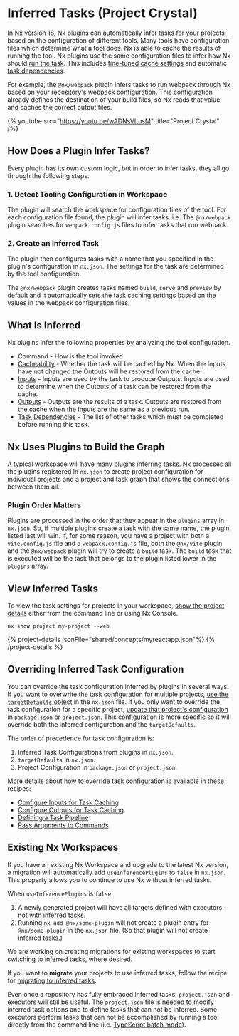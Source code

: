 # Inferred Tasks (Project Crystal)

In Nx version 18, Nx plugins can automatically infer tasks for your projects based on the configuration of different tools. Many tools have configuration files which determine what a tool does. Nx is able to cache the results of running the tool. Nx plugins use the same configuration files to infer how Nx should [run the task](/features/run-tasks). This includes [fine-tuned cache settings](/features/cache-task-results) and automatic [task dependencies](/concepts/task-pipeline-configuration).

For example, the `@nx/webpack` plugin infers tasks to run webpack through Nx based on your repository's webpack configuration. This configuration already defines the destination of your build files, so Nx reads that value and caches the correct output files.

{% youtube
src="https://youtu.be/wADNsVItnsM"
title="Project Crystal"
/%}

## How Does a Plugin Infer Tasks?

Every plugin has its own custom logic, but in order to infer tasks, they all go through the following steps.

### 1. Detect Tooling Configuration in Workspace

The plugin will search the workspace for configuration files of the tool. For each configuration file found, the plugin will infer tasks. i.e. The `@nx/webpack` plugin searches for `webpack.config.js` files to infer tasks that run webpack.

### 2. Create an Inferred Task

The plugin then configures tasks with a name that you specified in the plugin's configuration in `nx.json`. The settings for the task are determined by the tool configuration.

The `@nx/webpack` plugin creates tasks named `build`, `serve` and `preview` by default and it automatically sets the task caching settings based on the values in the webpack configuration files.

## What Is Inferred

Nx plugins infer the following properties by analyzing the tool configuration.

- Command - How is the tool invoked
- [Cacheability](/concepts/how-caching-works) - Whether the task will be cached by Nx. When the Inputs have not changed the Outputs will be restored from the cache.
- [Inputs](/recipes/running-tasks/configure-inputs) - Inputs are used by the task to produce Outputs. Inputs are used to determine when the Outputs of a task can be restored from the cache.
- [Outputs](/recipes/running-tasks/configure-outputs) - Outputs are the results of a task. Outputs are restored from the cache when the Inputs are the same as a previous run.
- [Task Dependencies](/concepts/task-pipeline-configuration) - The list of other tasks which must be completed before running this task.

## Nx Uses Plugins to Build the Graph

A typical workspace will have many plugins inferring tasks. Nx processes all the plugins registered in `nx.json` to create project configuration for individual projects and a project and task graph that shows the connections between them all.

### Plugin Order Matters

Plugins are processed in the order that they appear in the `plugins` array in `nx.json`. So, if multiple plugins create a task with the same name, the plugin listed last will win. If, for some reason, you have a project with both a `vite.config.js` file and a `webpack.config.js` file, both the `@nx/vite` plugin and the `@nx/webpack` plugin will try to create a `build` task. The `build` task that is executed will be the task that belongs to the plugin listed lower in the `plugins` array.

## View Inferred Tasks

To view the task settings for projects in your workspace, [show the project details](/features/explore-graph) either from the command line or using Nx Console.

```shell
nx show project my-project --web
```

{% project-details  jsonFile="shared/concepts/myreactapp.json"%}
{% /project-details %}

## Overriding Inferred Task Configuration

You can override the task configuration inferred by plugins in several ways.
If you want to overwrite the task configuration for multiple projects, [use the `targetDefaults` object](/reference/nx-json#target-defaults) in the `nx.json` file.
If you only want to override the task configuration for a specific project, [update that project's configuration](/reference/project-configuration) in `package.json` or `project.json`.
This configuration is more specific so it will override both the inferred configuration and the `targetDefaults`.

The order of precedence for task configuration is:

1. Inferred Task Configurations from plugins in `nx.json`.
2. `targetDefaults` in `nx.json`.
3. Project Configuration in `package.json` or `project.json`.

More details about how to override task configuration is available in these recipes:

- [Configure Inputs for Task Caching](/recipes/running-tasks/configure-inputs)
- [Configure Outputs for Task Caching](/recipes/running-tasks/configure-outputs)
- [Defining a Task Pipeline](/recipes/running-tasks/defining-task-pipeline)
- [Pass Arguments to Commands](/recipes/running-tasks/pass-args-to-commands)

## Existing Nx Workspaces

If you have an existing Nx Workspace and upgrade to the latest Nx version, a migration will automatically add `useInferencePlugins` to `false` in `nx.json`. This property allows you to continue to use Nx without inferred tasks.

When `useInferencePlugins` is `false`:

1. A newly generated project will have all targets defined with executors - not with inferred tasks.
2. Running `nx add @nx/some-plugin` will not create a plugin entry for `@nx/some-plugin` in the `nx.json` file. (So that plugin will not create inferred tasks.)

We are working on creating migrations for existing workspaces to start switching to inferred tasks, where desired.

If you want to **migrate** your projects to use inferred tasks, follow the recipe for [migrating to inferred tasks](/recipes/running-tasks/convert-to-inferred).

Even once a repository has fully embraced inferred tasks, `project.json` and executors will still be useful. The `project.json` file is needed to modify inferred task options and to define tasks that can not be inferred. Some executors perform tasks that can not be accomplished by running a tool directly from the command line (i.e. [TypeScript batch mode](/recipes/tips-n-tricks/enable-tsc-batch-mode)).
